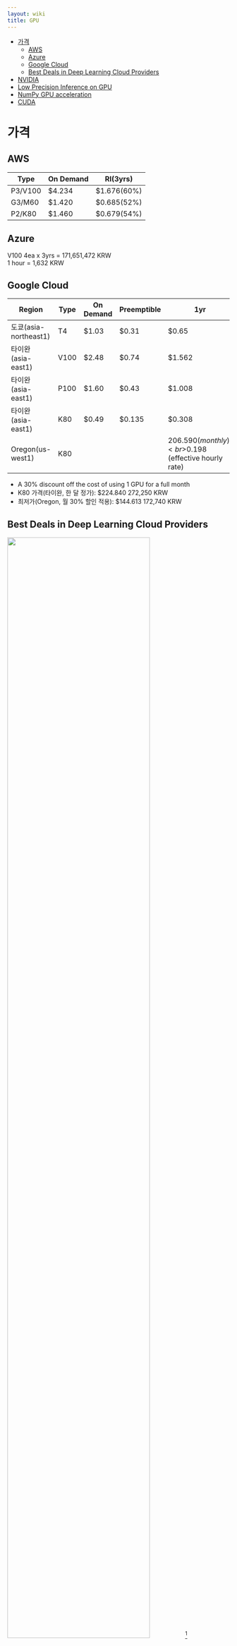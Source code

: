 ```yaml
---
layout: wiki 
title: GPU
---
```


<!-- TOC -->

- [가격](#가격)
    - [AWS](#aws)
    - [Azure](#azure)
    - [Google Cloud](#google-cloud)
    - [Best Deals in Deep Learning Cloud Providers](#best-deals-in-deep-learning-cloud-providers)
- [NVIDIA](#nvidia)
- [Low Precision Inference on GPU](#low-precision-inference-on-gpu)
- [NumPy GPU acceleration](#numpy-gpu-acceleration)
- [CUDA](#cuda)

<!-- /TOC -->

# 가격
## AWS

| Type | On Demand | RI(3yrs) |
| ---- | ------------- | -------- |
| P3/V100 | $4.234 | $1.676(60%) |
| G3/M60 | $1.420 | $0.685(52%) |
| P2/K80 | $1.460 | $0.679(54%) |

## Azure
V100 4ea x 3yrs = 171,651,472 KRW  
1 hour = 1,632 KRW

## Google Cloud

| Region | Type | On Demand | Preemptible | 1yr | 3yrs |
| ------ | ---- | --------- | ----------- | --- | ---- |
| 도쿄(asia-northeast1) | T4 | $1.03 | $0.31 | $0.65 | $0.47 |
| 타이완(asia-east1) | V100 | $2.48 | $0.74 | $1.562 | $1.116 |
| 타이완(asia-east1) | P100 | $1.60 | $0.43 | $1.008 | $0.720 |
| 타이완(asia-east1) | K80 | $0.49 | $0.135 | $0.308 | N/A |
| Oregon(us-west1) | K80 | | | $206.590 (monthly)<br>$0.198 (effective hourly rate) | |

- A 30% discount off the cost of using 1 GPU for a full month  
- K80 가격(타이완, 한 달 정가): $224.840 272,250 KRW
- 최저가(Oregon, 월 30% 할인 적용): $144.613 172,740 KRW

## Best Deals in Deep Learning Cloud Providers
<img src="https://miro.medium.com/max/2696/1*ooV7tfwd5sJeSazuMGYYJg.png" width="80%">[^fn-deal]

[^fn-deal]: <https://towardsdatascience.com/maximize-your-gpu-dollars-a9133f4e546a>

# NVIDIA

GPGPU 제품군인 NVIDIA Tesla 칩셋 정리[^fn-tesla]  

NVIDIA Quadro cards are designed for accelerating CAD. Tesla cards are designed for scientific computations. Nvidia RTX is a graphics rendering development platform created by Nvidia.

**T4**  
Turing  
- PCIe: 2560 * 585/1590 MHz, 8100 GFLOS, 16G (Sep 2018)

차세대 인퍼런스 가속을 위해 특별히 개발되었습니다. The World's Most Advanced Inference Accelerator. NVIDIA Turing Tensor Core를 기반으로 AI 인퍼런스 속도를 CPU 대비 40배 이상 빠른 속도로 가속합니다. 

**V100**  
Volta
- mezzanine(NVLink): 5120 * ?/1455 MHz, 14899 GFLOPS, 16G or 32G (Jun 2017)

**P100**  
- mezzanine(NVLink): 3584 * 1328/1480 MHz, 9519–10609 GFLOPS, 16G (Apr 2016)

딥러닝을 위한 제품으로 Mezzanine과 PCI-Express 모델로 구분되며 3,584개의 CUDA 코어를 제공합니다.

**P40, P4**  
Pascal  
- P40: 3840 * 1303/1531 MHz, 10007–11758 GFLOPS, 24G (Sep 2016)
- P4: 2560 * 810/1063 MHz, 4147–5443 GFLOPS, 8G (Sep 2016)

인퍼런스(Inference)에 특화된 카드로 각각 3,584/1,024 CUDA 코어를 제공합니다.

**M60, M6**  
Maxwell  
- M60: 4096 * 899/1178 MHz, 7365–9650 GFLOPS, 2x8G (Aug 2015)
- M6: 1536 * 722/1051 MHz, 2218–3229 GFLOPS, 8G (Aug 2015)

엔터프라이즈에서 사용하는 서버용 모델입니다. M60은 랙 타입 서버에 탑재되고, M6는 블레이드 서버에 장착됩니다. M60은 4,096개의 CUDA 코어를 제공하며, 16GB의 GDDR5 메모리가 제공됩니다. M6는 1,536 CUDA 코어, 8GB GDDR5 메모리를 주요 사양으로 합니다. [^fn-1]

**K40, K80**  
Kepler  
- K80: 4992 * 560/875 MHz, 5591–8736 GFLOPS, 2x12G (Nov 2014)
- K40: 2880 * 745/875 MHz, 4291–5040 GFLOPS, 12G (Oct 2013)

[^fn-1]: <https://www.udna.kr/tesla?gclid=Cj0KCQjw5MLrBRClARIsAPG0WGx1nHcumfgpb3FMT-4OcMA2V6S-gQNL9GT4EzAjyUvoEEqdk6L8GJsaAhchEALw_wcB>
[^fn-tesla]: <https://en.wikipedia.org/wiki/Nvidia_Tesla>

# Low Precision Inference on GPU
<img src="https://user-images.githubusercontent.com/1250095/64407402-2e8f8780-d0bf-11e9-8eb9-ff3aa8ceb348.jpg" width="80%">

T4 GPU에서 Quantized 연산으로 8.1TFLOPS를 130 TOPS, 16배 개선할 수 있다. 그러나, BERT SQuAD 1.1(F1) 점수가 Int8에서 6.43%나 낮다. Activation으로 GeLU10을 사용해 0.67% 이내로 줄일 수 있다. [^fn-pdf] MRPC는 두 문장으로 유사 문장 판별 태스크로 마찬가지로 성능 차이가 0.80% 이내 이다.

[^fn-pdf]: <https://developer.download.nvidia.com/video/gputechconf/gtc/2019/presentation/s9659-inference-at-reduced-precision-on-gpus.pdf> 

<img src="https://user-images.githubusercontent.com/1250095/64407574-9c3bb380-d0bf-11e9-908c-83783fcb6692.jpg" width="80%">

# NumPy GPU acceleration
[^fn-numpy]  
- CuPy, which has a NumPy interface for arrays allocated on the GPU used in Chainer.
- Numba is an JIT compiler using the industry-standard LLVM compiler library that translates a subset of Python and NumPy code into fast machine code.
- PyCUDA lets you access Nvidia's CUDA parallel computation API from Python. 
- PyTorch as you know very well.
- JAX can automatically differentiate native Python and NumPy functions with updated version of Autograd.

[^fn-numpy]: <https://stsievert.com/blog/2016/07/01/numpy-gpu/>

# CUDA
<img src="https://www.nvidia.com/content/dam/en-zz/Solutions/technologies/cuda-x/cuda-x-ai-ecosystem-diagram-1ccw-l.png">
